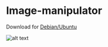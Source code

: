 Image-manipulator
===================

Download for [Debian/Ubuntu](https://github.com/psrafo/Image-manipulator/raw/master/main)

![alt text](https://raw.githubusercontent.com/psrafo/Image-manipulator/master/screenshots/in_proceed.png "In proceed")
